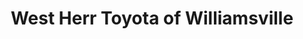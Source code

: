 ---
title: "West Herr Toyota of Williamsville"
url: /buffalo/west-herr-toyota-of-williamsville/
shop: Autohaus
---